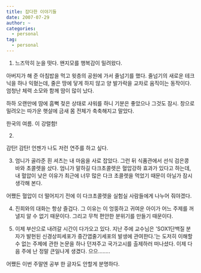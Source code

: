 ```yaml
---
title: 잡다한 이야기들
date: 2007-07-29
author: ~
categories:
  - personal
tag:
  - personal
---
```




1. 느즈막히 눈을 떳다. 왠지모를 행복감이 밀려왔다.

아버지가 해 준 아침밥을 먹고 윗층의 공원에 가서 줄넘기를 했다. 줄넘기의 새로운 테크닉을 하나 익혔는데, 줄은 땅에 닿게 하지 않고 양 발가락을 교차로 움직이는 동작이다. 엄청난 체력 소모와 함께 땀이 많이 났다.

하하 오랜만에 땀에 흠뻑 젖은 상태로  샤워를 하니 기분은 좋았으나 그것도 잠시. 창으로 밀려오는 따가운 햇살에 금새 몸 전체가 축축해지고 말았다.

한국의 여름. 이 강렬함!

2. 

감탄! 감탄! 언젠가 나도 저런 연주를 하고 싶다.

3. 엄니가 골라준 흰 셔츠는 내 마음을 사로 잡았다. 그런 뒤 식품관에서 선식 검은콩 바와 초콜렛을 샀다. 엄니가 말하길 다크초콜렛은 혈압강하 효과가 있다고 하는데, 내 혈압이 낮은 이유가 최근에 너무 많은 다크 초콜렛을 먹었기 때문이 아닐가 잠시 생각해 본다.

어쨌든 혈압이 더 떨어지기 전에 이 다크초콜렛을 실험실 사람들에게 나누어 줘야겠다.

4. 진희와의 대화는 항상 즐겁다. 그 이유는 이 엉뚱하고 귀여운 아이가 어느 주제를 꺼낼지 알 수 없기 때문이다. 그리고 무척 편안한 분위기를 만들기 때문이다.

5. 이제 부산으로 내려갈 시간이 다가오고 있다. 지난 주에 교수님은 'SOX1단백질 분자가 발현된 신경상피세포가 중간엽줄기세포의 발생에 관여한다.'는 도저히 이해할 수 없는 주제에 관한 논문을 하나 던져주고 국가고시를 출제하러 떠나셨다. 이제 다음 주에 난 정말 큰일나게 생겼다. 
으으........

어쨌든 이번 주말엔 공부 한 글자도 안할게 분명하다.


 






